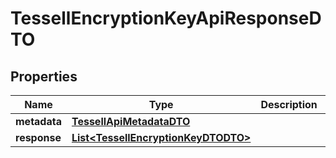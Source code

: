 

# TessellEncryptionKeyApiResponseDTO


## Properties

Name | Type | Description | Notes
------------ | ------------- | ------------- | -------------
**metadata** | [**TessellApiMetadataDTO**](TessellApiMetadataDTO.md) |  |  [optional]
**response** | [**List&lt;TessellEncryptionKeyDTODTO&gt;**](TessellEncryptionKeyDTODTO.md) |  |  [optional]



